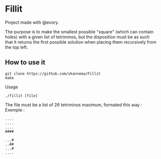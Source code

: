 # Fillit

Project made with @evory.

The purpose is to make the smallest possible "square" (which can contain holes) with a given list of tetriminos, but the disposition must be as such that it returns the first possible solution when placing them recursively from the top left.

## How to use it

```
git clone https://github.com/vkannema/Fillit
make
```

Usage 
```
./fillit [file]
```

The file must be a list of 26 tetriminos maximum, formated this way :
Exemple :
```
....
....
....
####

...#
..##
...#
....
```

